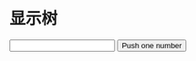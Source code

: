 # 显示树

<div>
    <input v-model.number='nextNum' type='number'>
    <button @click='push'>Push one number</button>
</div>
<div class='display-wrapper'>
    <div class='display' ref='display' :style='displayStyle'>
        <tree ref='tree'></tree>
    </div>
</div>

<script>
import Vue from 'vue'
import Tree from './Tree.js'

export default {
    name: 'display',
    components: { Tree },
    data() {
        return {
            elements: [4,2,6,3,5,1,7,0,8,4,2,3,5,6,6,3,2,3,4,53],
            nextNum: 9,
            width: 10
        }
    },
    computed: {
        displayStyle() {
            return `width: ${this.width}px`
        }
    },
    methods:{
        insert(val) {
            this.$refs.tree.insert(val)
        },
        push(){
            this.insert(this.nextNum)
            this.$nextTick(() => {
                this.nextNum = Math.round(Math.random() * 100)
                this.reWidth()
            })
        },
        reWidth() {
            setTimeout(() => {
                const $el = this.$refs.display
                this.width = $el.scrollWidth + 5
            }, 20)
        }
    },
    async mounted() {
        while(this.elements.length) {
            await new Promise(r => setTimeout(r, 13))
            this.insert(this.elements.shift())
        }
        this.reWidth()
    }
}
</script>
<style>
.display-wrapper {
    overflow: auto
}
.blank-wrapper {
    display: flex;
    justify-content: center;
    align-items: center;
}
.blank { 
    padding: .2em;
    height: 1.4em;
    background: #ccc;
    color: #fff;
    display: inline-block;
    border-radius: .2em;
}
</style>
